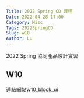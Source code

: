 ```yaml
---
Title: 2022 Spring CD 課程
Date: 2022-04-28 17:00
Category: Misc
Tags: 2022SpringCD
Slug: w10
Author: Lu
---
```


2022 Spring 協同產品設計實習

<!-- PELICAN_END_SUMMARY -->

W10
----

連結網站[w10_block_ui]

[w10_block_ui]:https://40923245-1.github.io/cd2022/content/w10_block_ui.html